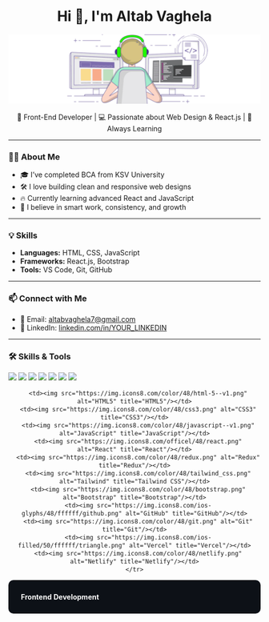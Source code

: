 <h1 align="center">Hi 👋, I'm Altab Vaghela</h1>

<img src="https://raw.githubusercontent.com/leorrose/leorrose/master/readme_header.gif">
<p align="center">
  🚀 Front-End Developer | 💻 Passionate about Web Design & React.js | 🌱 Always Learning  
</p>

---

### 👨‍💻 About Me

- 🎓 I’ve completed BCA from KSV University
- 🛠️ I love building clean and responsive web designs
- 🔥 Currently learning advanced React and JavaScript
- 🎯 I believe in smart work, consistency, and growth

---

### 💡 Skills

- **Languages:** HTML, CSS, JavaScript  
- **Frameworks:** React.js, Bootstrap  
- **Tools:** VS Code, Git, GitHub  

---

### 📫 Connect with Me

- 📧 Email: altabvaghela7@gmail.com  
- 💼 LinkedIn: [linkedin.com/in/YOUR_LINKEDIN](https://linkedin.com/in/YOUR_LINKEDIN)

---


### 🛠️ Skills & Tools

<p>
  <img src="https://img.icons8.com/color/48/html-5.png" width="40px"/>
  <img src="https://img.icons8.com/color/48/css3.png" width="40px"/>
  <img src="https://img.icons8.com/color/48/javascript.png" width="40px"/>
  <img src="https://img.icons8.com/color/48/bootstrap.png" width="40px"/>
  <img src="https://img.icons8.com/color/48/react-native.png" width="40px"/>
  <img src="https://img.icons8.com/color/48/git.png" width="40px"/>
  <img src="https://img.icons8.com/ios-glyphs/48/000000/github.png" width="40px"/>
</p>


<div align="center">
  <table style="background-color:#0d1117; border-collapse: separate; border-spacing: 5px; padding: 10px; border-radius: 10px;">
    <tr>
      <td style="color: #fff; font-weight: bold; padding: 10px;">Frontend Development</td>

      <td><img src="https://img.icons8.com/color/48/html-5--v1.png" alt="HTML5" title="HTML5"/></td>
      <td><img src="https://img.icons8.com/color/48/css3.png" alt="CSS3" title="CSS3"/></td>
      <td><img src="https://img.icons8.com/color/48/javascript--v1.png" alt="JavaScript" title="JavaScript"/></td>
      <td><img src="https://img.icons8.com/officel/48/react.png" alt="React" title="React"/></td>
      <td><img src="https://img.icons8.com/color/48/redux.png" alt="Redux" title="Redux"/></td>
      <td><img src="https://img.icons8.com/color/48/tailwind_css.png" alt="Tailwind" title="Tailwind CSS"/></td>
      <td><img src="https://img.icons8.com/color/48/bootstrap.png" alt="Bootstrap" title="Bootstrap"/></td>
      <td><img src="https://img.icons8.com/ios-glyphs/48/ffffff/github.png" alt="GitHub" title="GitHub"/></td>
      <td><img src="https://img.icons8.com/color/48/git.png" alt="Git" title="Git"/></td>
      <td><img src="https://img.icons8.com/ios-filled/50/ffffff/triangle.png" alt="Vercel" title="Vercel"/></td>
      <td><img src="https://img.icons8.com/color/48/netlify.png" alt="Netlify" title="Netlify"/></td>
    </tr>
  </table>
</div>





